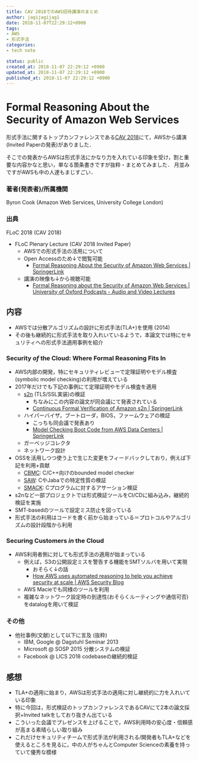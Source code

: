 ```yaml
---
title: CAV 2018でのAWS招待講演のまとめ
author: jagijagijag1
date: 2018-11-07T22:29:12+0900
tags:
- AWS
- 形式手法
categories:
- tech note

status: public
created_at: 2018-11-07 22:29:12 +0900
updated_at: 2018-11-07 22:29:12 +0900
published_at: 2018-11-07 22:29:12 +0900
---
```

# Formal Reasoning About the Security of Amazon Web Services

形式手法に関するトップカンファレンスである[CAV 2018](http://cavconference.org/2018/)にて，AWSから講演(Invited Paperの発表)がありました．

そこでの発表からAWSは形式手法にかなり力を入れている印象を受け，割と重要な内容かなと思い，単なる箇条書きですが抜粋・まとめてみました．
月並みですがAWSも中の人達もまじすごい．

### 著者(発表者)/所属機関
Byron Cook (Amazon Web Services, University College London)

### 出典
FLoC 2018 (CAV 2018)

- FLoC Plenary Lecture (CAV 2018 Invited Paper)
  - AWSでの形式手法の活用について
  - Open Accessのため↓で閲覧可能
    - [Formal Reasoning About the Security of Amazon Web Services \| SpringerLink](https://link.springer.com/chapter/10.1007/978-3-319-96145-3_3)
  - 講演の映像も↓から視聴可能
    - [Formal Reasoning about the Security of Amazon Web Services \| University of Oxford Podcasts - Audio and Video Lectures](https://podcasts.ox.ac.uk/formal-reasoning-about-security-amazon-web-services)

## 内容
- AWSでは分散アルゴリズムの設計に形式手法(TLA+)を使用 (2014)
- その後も継続的に形式手法を取り入れいているようで，本論文では特にセキュリティへの形式手法適用事例を紹介

### Security _of_ the Cloud: Where Formal Reasoning Fits In
- AWS内部の開発，特にセキュリティレビューで定理証明やモデル検査(symbolic model checking)の利用が増えている
- 2017年だけでも下記の事例にて定理証明やモデル検査を適用
  - [s2n](https://github.com/awslabs/s2n) (TLS/SSL実装)の検証
    - ちなみにこの内容の論文が同会議にて発表されている
    - [Continuous Formal Verification of Amazon s2n \| SpringerLink](https://link.springer.com/chapter/10.1007/978-3-319-96142-2_26)
  - ハイパーバイザ，ブートローダ，BIOS，ファームウェアの検証
    - こっちも同会議で発表あり
    - [Model Checking Boot Code from AWS Data Centers \| SpringerLink](https://link.springer.com/chapter/10.1007/978-3-319-96142-2_28)
  - ガーベッジコレクタ
  - ネットワーク設計
- OSSを活用しつつ使う上で生じた変更をフィードバックしており，例えば下記を利用+貢献
  - [CBMC](https://www.cprover.org/cbmc/): C/C++向けのbounded model checker
  - [SAW](https://saw.galois.com): CやJabaでの特定性質の検証
  - [SMACK](http://smackers.github.io/): Cプログラムに対するアサーション検証
- s2nなど一部プロジェクトでは形式検証ツールをCI/CDに組み込み，継続的検証を実施
- SMT-basedのツールで設定ミス防止を図っている
- 形式手法の利用はコードを書く前から始まっている＝プロトコルやアルゴリズムの設計段階から利用

### Securing Customers _in_ the Cloud
- AWS利用者側に対しても形式手法の適用が始まっている
  - 例えば，S3の公開設定ミスを警告する機能をSMTソルバを用いて実現
    - おそらく↓の話
    - [How AWS uses automated reasoning to help you achieve security at scale \| AWS Security Blog](https://aws.amazon.com/jp/blogs/security/protect-sensitive-data-in-the-cloud-with-automated-reasoning-zelkova/)
  - AWS Macieでも同様のツールを利用
  - 複雑なネットワーク設定時の到達性(おそらくルーティングや通信可否)をdatalogを用いて検証

### その他
- 他社事例(文献)として以下に言及 (抜粋)
  - IBM, Google @ Dagstuhl Seminar 2013
  - Microsoft @ SOSP 2015 分散システムの検証
  - Facebook @ LICS 2018 codebaseの継続的検証

## 感想
- TLA+の適用に始まり，AWSは形式手法の適用に対し継続的に力を入れいている印象
- 特に今回は，形式検証のトップカンファレンスであるCAVにて2本の論文採択+Invited talkをしており抜きん出ている
- こういった会議でプレゼンスを上げることで，AWS利用時の安心度・信頼感が高まる素晴らしい取り組み
- これだけセキュリティチームで形式手法が利用される/開発者もTLA+などを使えるところを見るに，中の人がちゃんとComputer Scienceの素養を持っていて優秀な模様
